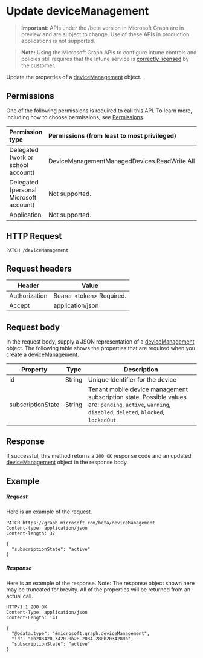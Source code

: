 ﻿# Update deviceManagement

> **Important**: APIs under the /beta version in Microsoft Graph are in preview and are subject to change. Use of these APIs in production applications is not supported.

> **Note:** Using the Microsoft Graph APIs to configure Intune controls and policies still requires that the Intune service is [correctly licensed](https://go.microsoft.com/fwlink/?linkid=839381) by the customer.

Update the properties of a [deviceManagement](../resources/intune_devicefe_devicemanagement.md) object.
## Permissions
One of the following permissions is required to call this API. To learn more, including how to choose permissions, see [Permissions](../../../concepts/permissions_reference.md).

|Permission type      | Permissions (from least to most privileged)              | 
|:--------------------|:---------------------------------------------------------| 
|Delegated (work or school account) | DeviceManagementManagedDevices.ReadWrite.All    | 
|Delegated (personal Microsoft account) | Not supported.    | 
|Application | Not supported. | 

## HTTP Request
<!-- {
  "blockType": "ignored"
}
-->
```http
PATCH /deviceManagement
```

## Request headers
|Header|Value|
|---|---|
|Authorization|Bearer &lt;token&gt; Required.|
|Accept|application/json|

## Request body
In the request body, supply a JSON representation of a [deviceManagement](../resources/intune_devicefe_devicemanagement.md) object.
The following table shows the properties that are required when you create a [deviceManagement](../resources/intune_devicefe_devicemanagement.md).

|Property|Type|Description|
|---|---|---|
|id|String|Unique Identifier for the device|
|subscriptionState|String|Tenant mobile device management subscription state. Possible values are: `pending`, `active`, `warning`, `disabled`, `deleted`, `blocked`, `lockedOut`.|

## Response

If successful, this method returns a `200 OK` response code and an updated [deviceManagement](../resources/intune_devicefe_devicemanagement.md) object in the response body.

## Example

##### Request

Here is an example of the request.
```http
PATCH https://graph.microsoft.com/beta/deviceManagement
Content-type: application/json
Content-length: 37

{
  "subscriptionState": "active"
}
```

##### Response

Here is an example of the response. Note: The response object shown here may be truncated for brevity. All of the properties will be returned from an actual call.
```http
HTTP/1.1 200 OK
Content-Type: application/json
Content-Length: 141

{
  "@odata.type": "#microsoft.graph.deviceManagement",
  "id": "0b283420-3420-0b28-2034-280b2034280b",
  "subscriptionState": "active"
}
```



